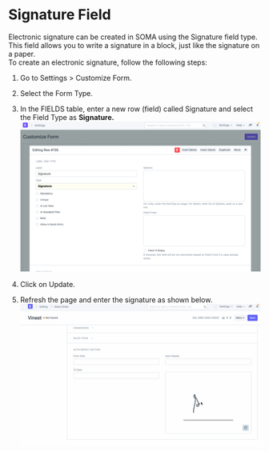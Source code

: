
# Signature Field


Electronic signature can be created in SOMA using the Signature field type. This field allows you to write a signature in a block, just like the signature on a paper.  
To create an electronic signature, follow the following steps:  
1) Go to Settings > Customize Form.  
2) Select the Form Type.  
3) In the FIELDS table, enter a new row (field) called Signature and select the Field Type as **Signature.**  
![](/files/dVwxt8w.png)  
  
4) Click on Update.  
5) Refresh the page and enter the signature as shown below.  
![](/files/omqI5yg.gif)
